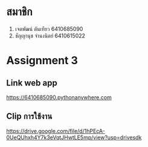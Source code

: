 # สมาชิก

1. เจตพัฒน์ ตันเทียว 6410685090
1. ชัญญานุช จำนงนิตย์ 6410615022 

# Assignment 3

## Link web app

https://6410685090.pythonanywhere.com

## Clip การใช้งาน

https://drive.google.com/file/d/1hPEcA-0UeQUhxh4Y7k3eVqtJHwtLE5mp/view?usp=drivesdk
